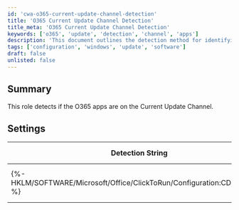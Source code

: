 ```yaml
---
id: 'cwa-o365-current-update-channel-detection'
title: 'O365 Current Update Channel Detection'
title_meta: 'O365 Current Update Channel Detection'
keywords: ['o365', 'update', 'detection', 'channel', 'apps']
description: 'This document outlines the detection method for identifying if the O365 applications are on the Current Update Channel. It includes settings and detection strings for effective monitoring and compliance.'
tags: ['configuration', 'windows', 'update', 'software']
draft: false
unlisted: false
---
```

## Summary

This role detects if the O365 apps are on the Current Update Channel.

## Settings

| Detection String                                              | Comparator | Result                                                                                      | Applicable OS |
|--------------------------------------------------------------|------------|---------------------------------------------------------------------------------------------|----------------|
| {%-HKLM/SOFTWARE/Microsoft/Office/ClickToRun/Configuration:CDNBaseUrl-%} | Contains   | [http://officecdn.microsoft.com/pr/492350f6-3a01-4f97-b9c0-c7c6ddf67d60](http://officecdn.microsoft.com/pr/492350f6-3a01-4f97-b9c0-c7c6ddf67d60) | Windows        |



